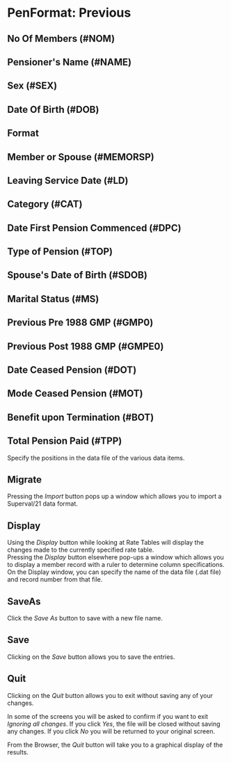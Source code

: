 # PenFormat: Previous



## No Of Members (#NOM)

## Pensioner's Name (#NAME)

## Sex (#SEX)

## Date Of Birth (#DOB)

## Format

## Member or Spouse (#MEMORSP)

## Leaving Service Date (#LD)

## Category (#CAT)

## Date First Pension Commenced (#DPC)

## Type of Pension (#TOP)

## Spouse's Date of Birth (#SDOB)

## Marital Status (#MS)

## Previous Pre 1988 GMP (#GMP0)

## Previous Post 1988 GMP (#GMPE0)

## Date Ceased Pension (#DOT)

## Mode Ceased Pension (#MOT)

## Benefit upon Termination (#BOT)

## Total Pension Paid (#TPP)

Specify the positions in the data file of the various data items.

## Migrate

Pressing the _Import_ button pops up a window which allows you to import a
Superval/21 data format.

## Display

Using the _Display_ button while looking at Rate Tables will display the
changes made to the currently specified rate table.  
Pressing the _Display_ button elsewhere pop-ups a window which allows you
to display a member record with a ruler to determine column
specifications. On the Display window, you can specify the name of the
data file (.dat file) and record number from that file.

## SaveAs

Click the _Save As_ button to save with a new file name.

## Save

Clicking on the _Save_ button allows you to save the entries.

## Quit

Clicking on the _Quit_ button allows you to exit without saving any of
your changes.

In some of the screens you will be asked to confirm if you want to exit
_Ignoring all changes_. If you click _Yes_, the file will be closed
without saving any changes. If you click _No_ you will be returned to your
original screen.

From the Browser, the _Quit_ button will take you to a graphical display
of the results.